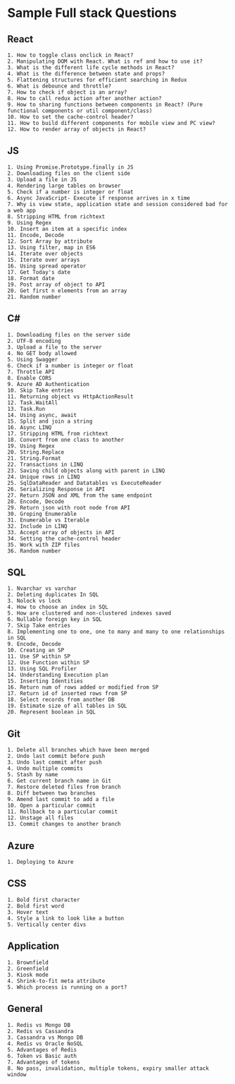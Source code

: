 # Sample Full stack Questions
## React
	1. How to toggle class onclick in React?
	2. Manipulating DOM with React. What is ref and how to use it?
	3. What is the different life cycle methods in React?
	4. What is the difference between state and props?
	5. Flattening structures for efficient searching in Redux
	6. What is debounce and throttle?
	7. How to check if object is an array?
	8. How to call redux action after another action?
	9. How to sharing functions between components in React? (Pure functional components or util component/class)
	10. How to set the cache-control header?
	11. How to build different components for mobile view and PC view? 
	12. How to render array of objects in React?

## JS
	1. Using Promise.Prototype.finally in JS
	2. Downloading files on the client side
	3. Upload a file in JS
	4. Rendering large tables on browser
	5. Check if a number is integer or float
	6. Async JavaScript- Execute if response arrives in x time
	7. Why is view state, application state and session considered bad for a web app
	8. Stripping HTML from richtext
	9. Using Regex
	10. Insert an item at a specific index
	11. Encode, Decode 
	12. Sort Array by attribute
	13. Using filter, map in ES6
	14. Iterate over objects
	15. Iterate over arrays
	16. Using spread operator
	17. Get Today's date
	18. Format date
	19. Post array of object to API
	20. Get first n elements from an array
	21. Random number


## C#
	1. Downloading files on the server side
	2. UTF-8 encoding
	3. Upload a file to the server
	4. No GET body allowed
	5. Using Swagger
	6. Check if a number is integer or float
	7. Throttle API
	8. Enable CORS 
	9. Azure AD Authentication
	10. Skip Take entries
	11. Returning object vs HttpActionResult
	12. Task.WaitAll 
	13. Task.Run
	14. Using async, await
	15. Split and join a string
	16. Async LINQ
	17. Stripping HTML from richtext
	18. Convert from one class to another
	19. Using Regex
	20. String.Replace
	21. String.Format
	22. Transactions in LINQ
	23. Saving child objects along with parent in LINQ
	24. Unique rows in LINQ
	25. SqlDataReader and Datatables vs ExecuteReader
	26. Serializing Response in API
	27. Return JSON and XML from the same endpoint
	28. Encode, Decode 
	29. Return json with root node from API
	30. Groping Enumerable
	31. Enumerable vs Iterable
	32. Include in LINQ
	33. Accept array of objects in API
	34. Setting the cache-control header
	35. Work with ZIP files
	36. Random number

## SQL
	1. Nvarchar vs varchar
	2. Deleting duplicates In SQL
	3. Nolock vs lock
	4. How to choose an index in SQL
	5. How are clustered and non-clustered indexes saved
	6. Nullable foreign key in SQL
	7. Skip Take entries
	8. Implementing one to one, one to many and many to one relationships in SQL
	9. Encode, Decode 
	10. Creating an SP
	11. Use SP within SP
	12. Use Function within SP
	13. Using SQL Profiler
	14. Understanding Execution plan
	15. Inserting Identities
	16. Return num of rows added or modified from SP
	17. Return id of inserted rows from SP
	18. Select records from another DB
	19. Estimate size of all tables in SQL
	20. Represent boolean in SQL


## Git
	1. Delete all branches which have been merged
	2. Undo last commit before push
	3. Undo last commit after push
	4. Undo multiple commits
	5. Stash by name
	6. Get current branch name in Git
	7. Restore deleted files from branch
	8. Diff between two branches
	9. Amend last commit to add a file
	10. Open a particular commit
	11. Rollback to a particular commit
	12. Unstage all files
	13. Commit changes to another branch


## Azure
  	1. Deploying to Azure

## CSS
	1. Bold first character
	2. Bold first word
	3. Hover text
	4. Style a link to look like a button 
	5. Vertically center divs

## Application 
	1. Brownfield
	2. Greenfield
	3. Kiosk mode
	4. Shrink-to-fit meta attribute
	5. Which process is running on a port?

## General
	1. Redis vs Mongo DB
	2. Redis vs Cassandra
	3. Cassandra vs Mongo DB
	4. Redis vs Oracle NoSQL
	5. Advantages of Redis
	6. Token vs Basic auth
	7. Advantages of tokens
	8. No pass, invalidation, multiple tokens, expiry smaller attack window
		
	


